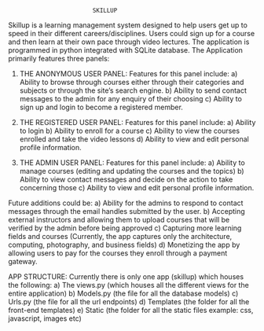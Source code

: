                             SKILLUP
Skillup is a learning management system designed to help users get up to speed in their different careers/disciplines. Users could sign up for a course and then learn at their own pace through video lectures. The application is programmed in python integrated with SQLite database.
The Application primarily features three panels:
1.	THE ANONYMOUS USER PANEL:  Features for this panel include:
a)	Ability to browse through courses either through their categories and subjects or through the site’s search engine.
b)	Ability to send contact messages to the admin for any enquiry of their choosing
c)	Ability to sign up and login to become a registered member.

2.	THE REGISTERED USER PANEL: Features for this panel include:
a)	Ability to login
b)	Ability to enroll for a course
c)	Ability to view the courses enrolled and take the video lessons
d)	Ability to view and edit personal profile information.

3.	THE ADMIN USER PANEL: Features for this panel include:
a)	Ability to manage courses (editing and updating the courses and the topics)
b)	Ability to view contact messages and decide on the action to take concerning those
c)	Ability to view and edit personal profile information.

Future additions could be:
a)	Ability for the admins to respond to contact messages through the email handles submitted by the user.
b)	Accepting external instructors and allowing them to upload courses that will be verified by the admin before being approved
c)	Capturing more learning fields and courses (Currently, the app captures only the architecture, computing, photography, and business fields)
d)	Monetizing the app by allowing users to pay for the courses they enroll through a payment gateway.

APP STRUCTURE: Currently there is only one app (skillup) which houses the following:
a)	The views.py (which houses all the different views for the entire application)
b)	Models.py (the file for all the database models)
c)	Urls.py (the file for all the url endpoints)
d)	Templates (the folder for all the front-end templates)
e)	Static (the folder for all the static files example: css, javascript, images etc)
